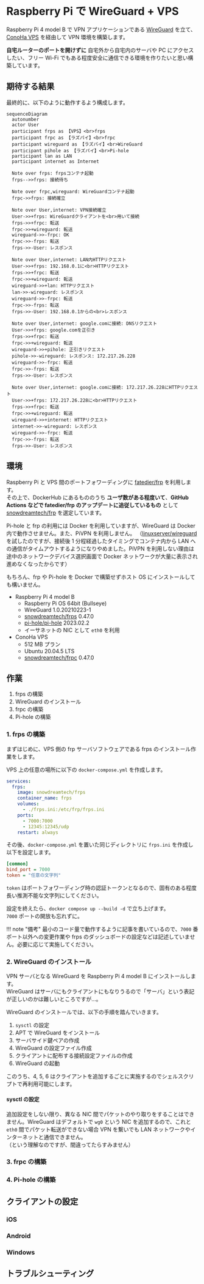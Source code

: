 # Raspberry Pi で WireGuard + VPS

Raspberry Pi 4 model B で VPN アプリケーションである [WireGuard](https://www.wireguard.com/) を立て、[ConoHa VPS](https://www.conoha.jp/vps/) を経由して VPN 環境を構築します。

**自宅ルーターのポートを開けずに** 自宅外から自宅内のサーバや PC にアクセスしたい、フリー Wi-Fi でもある程度安全に通信できる環境を作りたいと思い構築しています。

## 期待する結果

最終的に、以下のように動作するよう構成します。

```mermaid
sequenceDiagram
  autonumber
  actor User
  participant frps as 【VPS】<br>frps
  participant frpc as 【ラズパイ】<br>frpc
  participant wireguard as 【ラズパイ】<br>WireGuard
  participant pihole as 【ラズパイ】<br>Pi-hole
  participant lan as LAN
  participant internet as Internet
  
  Note over frps: frpsコンテナ起動
  frps-->>frps: 接続待ち

  Note over frpc,wireguard: WireGuardコンテナ起動
  frpc->>frps: 接続確立
  
  Note over User,internet: VPN接続確立
  User->>+frps: WireGuardクライアントを<br>用いて接続
  frps->>+frpc: 転送
  frpc->>+wireguard: 転送
  wireguard->>-frpc: OK
  frpc->>-frps: 転送
  frps->>-User: レスポンス
  
  Note over User,internet: LAN内HTTPリクエスト
  User->>+frps: 192.168.0.1に<br>HTTPリクエスト
  frps->>+frpc: 転送
  frpc->>+wireguard: 転送
  wireguard->>+lan: HTTPリクエスト
  lan->>-wireguard: レスポンス
  wireguard->>-frpc: 転送
  frpc->>-frps: 転送
  frps->>-User: 192.168.0.1からの<br>レスポンス
  
  Note over User,internet: google.comに接続: DNSリクエスト
  User->>+frps: google.comを正引き
  frps->>+frpc: 転送
  frpc->>+wireguard: 転送
  wireguard->>+pihole: 正引きリクエスト
  pihole->>-wireguard: レスポンス: 172.217.26.228
  wireguard->>-frpc: 転送
  frpc->>-frps: 転送
  frps->>-User: レスポンス
  
  Note over User,internet: google.comに接続: 172.217.26.228にHTTPリクエスト
  User->>+frps: 172.217.26.228に<br>HTTPリクエスト
  frps->>+frpc: 転送
  frpc->>+wireguard: 転送
  wireguard->>+internet: HTTPリクエスト
  internet->>-wireguard: レスポンス
  wireguard->>-frpc: 転送
  frpc->>-frps: 転送
  frps->>-User: レスポンス
```

## 環境

Raspberry Pi と VPS 間のポートフォワーディングに [fatedier/frp](https://github.com/fatedier/frp) を利用します。  
その上で、DockerHub にあるもののうち **ユーザ数がある程度いて**、**GitHub Actions などで fatedier/frp のアップデートに追従しているもの** として [snowdreamtech/frp](https://github.com/snowdreamtech/frp) を選定しています。

Pi-hole と frp の利用には Docker を利用していますが、WireGuard は Docker 内で動作させません。また、PiVPN を利用しません。
（[linuxserver/wireguard](https://hub.docker.com/r/linuxserver/wireguard) を試したのですが、接続後 1 分程経過したタイミングでコンテナ内から LAN への通信がタイムアウトするようになりやめました。PiVPN を利用しない理由は途中のネットワークデバイス選択画面で Docker ネットワークが大量に表示され進めなくなったからです）

もちろん、frp や Pi-hole を Docker で構築せずホスト OS にインストールしても構いません。

- Raspberry Pi 4 model B
  - Raspberry Pi OS 64bit (Bullseye)
  - WireGuard 1.0.20210223-1
  - [snowdreamtech/frps](https://hub.docker.com/r/snowdreamtech/frps) 0.47.0
  - [pi-hole/pi-hole](https://hub.docker.com/r/pi-hole/pi-hole) 2023.02.2
  - イーサネットの NIC として `eth0` を利用
- ConoHa VPS
  - 512 MB プラン
  - Ubuntu 20.04.5 LTS
  - [snowdreamtech/frpc](https://hub.docker.com/r/snowdreamtech/frpc) 0.47.0

## 作業

1. frps の構築
2. WireGuard のインストール
3. frpc の構築
4. Pi-hole の構築

### 1. frps の構築

まずはじめに、VPS 側の frp サーバソフトウェアである frps のインストール作業をします。

VPS 上の任意の場所に以下の `docker-compose.yml` を作成します。

```yaml
services:
  frps:
    image: snowdreamtech/frps
    container_name: frps
    volumes:
      - ./frps.ini:/etc/frp/frps.ini
    ports:
      - 7000:7000
      - 12345:12345/udp
    restart: always
```

その後、`docker-compose.yml` を置いた同じディレクトリに `frps.ini` を作成し以下を設定します。

```ini
[common]
bind_port = 7000
token = "任意の文字列"
```

`token` はポートフォワーディング時の認証トークンとなるので、固有のある程度長い推測不能な文字列にしてください。

設定を終えたら、`docker compose up --build -d` で立ち上げます。  
`7000` ポートの開放も忘れずに。

!!! note "備考"
    最小のコード量で動作するように記事を書いているので、`7000` 番ポート以外への変更作業や frps のダッシュボードの設定などは記述していません。必要に応じて実施してください。

### 2. WireGuard のインストール

VPN サーバとなる WireGuard を Raspberry Pi 4 model B にインストールします。  
WireGuard はサーバにもクライアントにもなりうるので「サーバ」という表記が正しいのかは難しいところですが…。

WireGuard のインストールでは、以下の手順を踏んでいきます。

1. `sysctl` の設定
2. APT で WireGuard をインストール
3. サーバサイド鍵ペアの作成
4. WireGuard の設定ファイル作成
5. クライアントに配布する接続設定ファイルの作成
6. WireGuard の起動

このうち、4, 5, 6 はクライアントを追加するごとに実施するのでシェルスクリプトで再利用可能にします。

#### sysctl の設定

追加設定をしない限り、異なる NIC 間でパケットのやり取りをすることはできません。WireGuard はデフォルトで `wg0` という NIC を追加するので、これと `eth0` 間でパケット転送ができない場合 VPN を繋いでも LAN ネットワークやインターネットと通信できません。  
（という理解なのですが、間違ってたらすみません）

### 3. frpc の構築

### 4. Pi-hole の構築

## クライアントの設定

### iOS

### Android

### Windows

## トラブルシューティング
